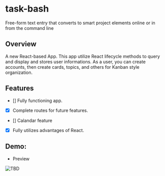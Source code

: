 # task-bash
Free-form text entry that converts to smart project elements online or in from the command line

## Overview

A new React-based App. This app utilize React lifecycle methods to query and display and stores user informations. 
As a user, you can create accounts, then create cards, topics, and others for Kanban style organization.

## Features

- [] Fully functioning app. 
- [x] Complete routes for future features.
- [] Calandar feature
- [x] Fully utilizes advantages of React.


## Demo:

* Preview

![TBD]()

